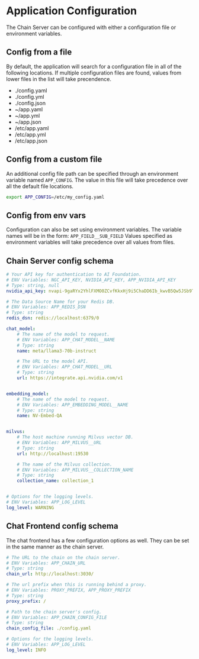 

# Application Configuration

The Chain Server can be configured with either a configuration file or environment variables.

## Config from a file

By default, the application will search for a configuration file in all of the following locations.
If multiple configuration files are found, values from lower files in the list will take precendence.

  - ./config.yaml
  - ./config.yml
  - ./config.json
  - ~/app.yaml
  - ~/app.yml
  - ~/app.json
  - /etc/app.yaml
  - /etc/app.yml
  - /etc/app.json

## Config from a custom file

An additional config file path can be specified through an environment variable named `APP_CONFIG`.
The value in this file will take precedence over all the default file locations.

```bash
export APP_CONFIG=/etc/my_config.yaml
```

## Config from env vars

Configuration can also be set using environment variables.
The variable names will be in the form: `APP_FIELD__SUB_FIELD`
Values specified as environment variables will take precedence over all values from files.



## Chain Server config schema

```yaml
# Your API key for authentication to AI Foundation.
# ENV Variables: NGC_API_KEY, NVIDIA_API_KEY, APP_NVIDIA_API_KEY
# Type: string, null
nvidia_api_key: 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

# The Data Source Name for your Redis DB.
# ENV Variables: APP_REDIS_DSN
# Type: string
redis_dsn: redis://localhost:6379/0

chat_model: 
    # The name of the model to request.
    # ENV Variables: APP_CHAT_MODEL__NAME
    # Type: string
    name: meta/llama3-70b-instruct

    # The URL to the model API.
    # ENV Variables: APP_CHAT_MODEL__URL
    # Type: string
    url: https://integrate.api.nvidia.com/v1


embedding_model: 
    # The name of the model to request.
    # ENV Variables: APP_EMBEDDING_MODEL__NAME
    # Type: string
    name: NV-Embed-QA


milvus: 
    # The host machine running Milvus vector DB.
    # ENV Variables: APP_MILVUS__URL
    # Type: string
    url: http://localhost:19530

    # The name of the Milvus collection.
    # ENV Variables: APP_MILVUS__COLLECTION_NAME
    # Type: string
    collection_name: collection_1


# Options for the logging levels.
# ENV Variables: APP_LOG_LEVEL
log_level: WARNING


```

## Chat Frontend config schema

The chat frontend has a few configuration options as well. They can be set in the same manner as the chain server.

```yaml
# The URL to the chain on the chain server.
# ENV Variables: APP_CHAIN_URL
# Type: string
chain_url: http://localhost:3030/

# The url prefix when this is running behind a proxy.
# ENV Variables: PROXY_PREFIX, APP_PROXY_PREFIX
# Type: string
proxy_prefix: /

# Path to the chain server's config.
# ENV Variables: APP_CHAIN_CONFIG_FILE
# Type: string
chain_config_file: ./config.yaml

# Options for the logging levels.
# ENV Variables: APP_LOG_LEVEL
log_level: INFO


```

